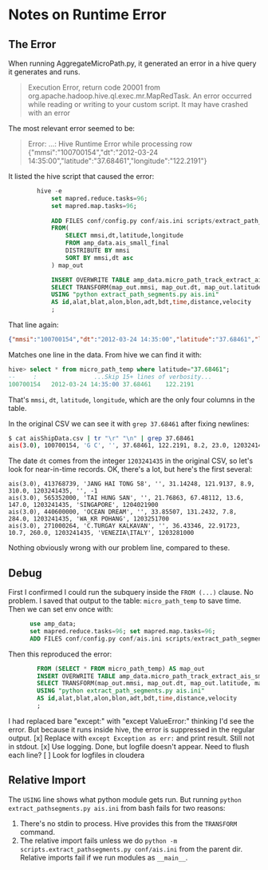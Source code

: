 # Notes on Runtime Error

## The Error

When running AggregateMicroPath.py, it generated an error in a hive query it generates and runs.

> Execution Error, return code 20001 from org.apache.hadoop.hive.ql.exec.mr.MapRedTask. 
An error occurred while reading or writing to your custom script. It may have crashed with an error

The most relevant error seemed to be:
> Error: ...: Hive Runtime Error while processing row {"mmsi":"100700154","dt":"2012-03-24 14:35:00","latitude":"37.68461","longitude":"122.2191"}

It listed the hive script that caused the error:
```sql
        hive -e 
            set mapred.reduce.tasks=96;
            set mapred.map.tasks=96;
        
            ADD FILES conf/config.py conf/ais.ini scripts/extract_path_segments.py;
            FROM(
                SELECT mmsi,dt,latitude,longitude 
                FROM amp_data.ais_small_final
                DISTRIBUTE BY mmsi
                SORT BY mmsi,dt asc
            ) map_out

            INSERT OVERWRITE TABLE amp_data.micro_path_track_extract_ais_small_final
            SELECT TRANSFORM(map_out.mmsi, map_out.dt, map_out.latitude, map_out.longitude)
            USING "python extract_path_segments.py ais.ini"
            AS id,alat,blat,alon,blon,adt,bdt,time,distance,velocity
            ;  
```

That line again:
```json
{"mmsi":"100700154","dt":"2012-03-24 14:35:00","latitude":"37.68461","longitude":"122.2191"}
```

Matches one line in the data. From hive we can find it with:
```sql
hive> select * from micro_path_temp where latitude="37.68461";
--     :                ...Skip 15+ lines of verbosity...
100700154	2012-03-24 14:35:00	37.68461	122.2191
```
That's `mmsi`, `dt`, `latitude`, `longitude`, which are the only four columns in the table. 

In the original CSV we can see it with `grep 37.68461` after fixing newlines:
```bash
$ cat aisShipData.csv | tr "\r" "\n" | grep 37.68461 
ais(3.0), 100700154, 'G C', '', 37.68461, 122.2191, 8.2, 23.0, 1203241435, 'CLASS B', -1
```

The date `dt` comes from the integer `1203241435` in the original CSV, so let's look for near-in-time records.
OK, there's a lot, but here's the first several:
```csv
ais(3.0), 413768739, 'JANG HAI TONG 58', '', 31.14248, 121.9137, 8.9, 310.0, 1203241435, '', -1
ais(3.0), 565352000, 'TAI HUNG SAN', '', 21.76863, 67.48112, 13.6, 147.0, 1203241435, 'SINGAPORE', 1204021900
ais(3.0), 440600000, 'OCEAN DREAM', '', 33.85507, 131.2432, 7.8, 284.0, 1203241435, 'WA_KR POHANG', 1203251700
ais(3.0), 271000264, 'C.TURGAY KALKAVAN', '', 36.43346, 22.91723, 10.7, 260.0, 1203241435, 'VENEZIA\ITALY', 1203281000
```

Nothing obviously wrong with our problem line, compared to these.

## Debug

First I confirmed I could run the subquery inside the `FROM (...)` clause.  No problem.
I saved that output to the table:  `micro_path_temp` to save time. Then we can set env once with:
```sql
      use amp_data;
      set mapred.reduce.tasks=96; set mapred.map.tasks=96;
      ADD FILES conf/config.py conf/ais.ini scripts/extract_path_segments.py;  -- Make avail to the TRANSFORM command.
```
Then this reproduced the error:
```sql
        FROM (SELECT * FROM micro_path_temp) AS map_out
        INSERT OVERWRITE TABLE amp_data.micro_path_track_extract_ais_small_final
        SELECT TRANSFORM(map_out.mmsi, map_out.dt, map_out.latitude, map_out.longitude)
        USING "python extract_path_segments.py ais.ini"
        AS id,alat,blat,alon,blon,adt,bdt,time,distance,velocity
        ;  
```

I had replaced bare "except:" with "except ValueError:" thinking I'd see the error.
But because it runs inside hive, the error is suppressed in the regular output. 
  [x] Replace with `except Exception as err:` and print result.  Still not in stdout.
  [x] Use logging.  Done, but logfile doesn't appear. Need to flush each line?
  [ ] Look for logfiles in cloudera

## Relative Import

The `USING` line shows what python module gets run.  But running `python extract_pathsegments.py ais.ini` from bash fails for two reasons:
1. There's no stdin to process. Hive provides this from the `TRANSFORM` command.
2. The relative import fails unless we do `python -m scripts.extract_pathsegments.py conf/ais.ini` from the parent dir. Relative imports fail if we run modules as `__main__`.
